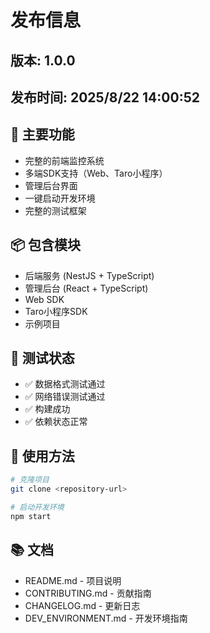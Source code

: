
# 发布信息

## 版本: 1.0.0
## 发布时间: 2025/8/22 14:00:52

## 🚀 主要功能
- 完整的前端监控系统
- 多端SDK支持（Web、Taro小程序）
- 管理后台界面
- 一键启动开发环境
- 完整的测试框架

## 📦 包含模块
- 后端服务 (NestJS + TypeScript)
- 管理后台 (React + TypeScript)
- Web SDK
- Taro小程序SDK
- 示例项目

## 🧪 测试状态
- ✅ 数据格式测试通过
- ✅ 网络错误测试通过
- ✅ 构建成功
- ✅ 依赖状态正常

## 🔧 使用方法
```bash
# 克隆项目
git clone <repository-url>

# 启动开发环境
npm start
```

## 📚 文档
- README.md - 项目说明
- CONTRIBUTING.md - 贡献指南
- CHANGELOG.md - 更新日志
- DEV_ENVIRONMENT.md - 开发环境指南
